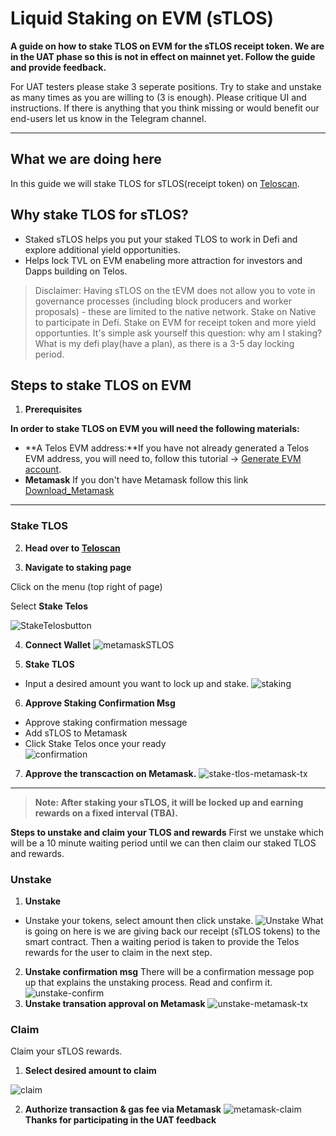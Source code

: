 # Liquid Staking on EVM (sTLOS)

__A guide on how to stake TLOS on EVM for the sTLOS receipt token. We are in the UAT phase so this is not in effect on mainnet yet. Follow the guide and provide feedback.__

For UAT testers please stake 3 seperate positions. Try to stake and unstake as many times as you are willing to (3 is enough). Please critique UI and instructions. If there is anything that you think missing or would benefit our end-users let us know in the Telegram channel. 

-------   --                    ------

## What we are doing here
In this guide we will stake TLOS for sTLOS(receipt token) on [Teloscan](http://teloscan.io).

## Why stake TLOS for sTLOS?
- Staked sTLOS helps you put your staked TLOS to work in Defi and explore additional yield opportunities.
- Helps lock TVL on EVM enabeling more attraction for investors and Dapps building on Telos. 

> Disclaimer: Having sTLOS on the tEVM does not allow you to vote in governance processes (including block producers and worker proposals) - these are limited to the native network. Stake on Native to participate in Defi. Stake on EVM for receipt token and more yield opportunties. It's simple ask yourself this question: why am I staking? What is my defi play(have a plan), as there is a 3-5 day locking period.

## Steps to stake TLOS on EVM
1. **Prerequisites**

__In order to stake TLOS on EVM you will need the following materials:__
- **A Telos EVM address:**If you have not already generated a Telos EVM address, you will need to, follow this tutorial -> [Generate EVM account](https://help.telos.net/evm/creating-a-tevm-address).
- **Metamask** If you don't have Metamask follow this link [Download_Metamask](https://metamask.io/download/)

------        ---           --------- 
### Stake TLOS

2. **Head over to [Teloscan](https://www.teloscan.io)**
 

3. **Navigate to staking page**

Click on the menu (top right of page)

Select **Stake Telos**

![StakeTelosbutton](/img/StakeTelosbutton.png)

4. **Connect Wallet** 
![metamaskSTLOS](/img/metamaskSTLOS.png)


5. **Stake TLOS**
- Input a desired amount you want to lock up and stake. 
 ![staking](/img/stake-on-evm.png)

6. **Approve Staking Confirmation Msg**
 - Approve staking confirmation message
 - Add sTLOS to Metamask
 - Click Stake Telos once your ready   
![confirmation](/img/staking-confirmation.png)
7. **Approve the transcaction on Metamask.**
![stake-tlos-metamask-tx](/img/stake-tlos-metamask-tx.png)
-------        --                    ------ 
 > **Note: After staking your sTLOS, it will be locked up and earning rewards on a fixed interval (TBA).**
 
**Steps to unstake and claim your TLOS and rewards**
First we unstake which will be a 10 minute waiting period until we can then claim our staked TLOS and rewards.

### Unstake
1. **Unstake**
- Unstake your tokens, select amount then click unstake.
![Unstake](/img/Unstake-tlos.png)
What is going on here is we are giving back our receipt (sTLOS tokens) to the smart contract. Then a waiting period is taken to provide the Telos rewards for the user to claim in the next step. 
2. **Unstake confirmation msg**
There will be a confirmation message pop up that explains the unstaking process. Read and confirm it. 
![unstake-confirm](/img/unstaking-confirmation.png)
3. **Unstake transation approval on Metamask** 
![unstake-metamask-tx](/img/unstake-meta.png)

### Claim

Claim your sTLOS rewards. 

1. **Select desired amount to claim**

![claim](/img/claim_TLOS.png)

2. **Authorize transaction & gas fee via Metamask**
![metamask-claim](/img/claim-TLOS-metamask.png)
**Thanks for participating in the UAT feedback**